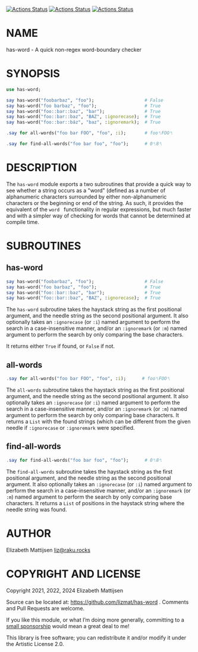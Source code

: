 [![Actions Status](https://github.com/lizmat/has-word/actions/workflows/linux.yml/badge.svg)](https://github.com/lizmat/has-word/actions) [![Actions Status](https://github.com/lizmat/has-word/actions/workflows/macos.yml/badge.svg)](https://github.com/lizmat/has-word/actions) [![Actions Status](https://github.com/lizmat/has-word/actions/workflows/windows.yml/badge.svg)](https://github.com/lizmat/has-word/actions)

NAME
====

has-word - A quick non-regex word-boundary checker

SYNOPSIS
========

```raku
use has-word;

say has-word("foobarbaz", "foo");                   # False
say has-word("foo barbaz", "foo");                  # True
say has-word("foo::bar::baz", "bar");               # True
say has-word("foo::bar::baz", "BAZ", :ignorecase);  # True
say has-word("foo::bar::báz", "baz", :ignoremark);  # True

.say for all-words("foo bar FOO", "foo", :i);       # foo␤FOO␤

.say for find-all-words("foo bar foo", "foo");      # 0␤8␤
```

DESCRIPTION
===========

The `has-word` module exports a two subroutines that provide a quick way to see whether a string occurs as a "word" (defined as a number of alphanumeric characters surrounded by either non-alphanumeric characters or the beginning or end of the string. As such, it provides the equivalent of the `word ` functionality in regular expressions, but much faster and with a simpler way of checking for words that cannot be determined at compile time.

SUBROUTINES
===========

has-word
--------

```raku
say has-word("foobarbaz", "foo");                   # False
say has-word("foo barbaz", "foo");                  # True
say has-word("foo::bar::baz", "bar");               # True
say has-word("foo::bar::baz", "BAZ", :ignorecase);  # True
```

The `has-word` subroutine takes the haystack string as the first positional argument, and the needle string as the second positional argument. It also optionally takes an `:ignorecase` (or `:i`) named argument to perform the search in a case-insensitive manner, and/or an `:ignoremark` (or `:m`) named argument to perform the search by only comparing the base characters.

It returns either `True` if found, or `False` if not.

all-words
---------

```raku
.say for all-words("foo bar FOO", "foo", :i);      # foo␤FOO␤
```

The `all-words` subroutine takes the haystack string as the first positional argument, and the needle string as the second positional argument. It also optionally takes an `:ignorecase` (or `:i`) named argument to perform the search in a case-insensitive manner, and/or an `:ignoremark` (or `:m`) named argument to perform the search by only comparing base characters. It returns a `List` with the found strings (which can be different from the given needle if `:ignorecase` or `:ignoremark` were specified.

find-all-words
--------------

```raku
.say for find-all-words("foo bar foo", "foo");      # 0␤8␤
```

The `find-all-words` subroutine takes the haystack string as the first positional argument, and the needle string as the second positional argument. It also optionally takes an `:ignorecase` (or `:i`) named argument to perform the search in a case-insensitive manner, and/or an `:ignoremark` (or `:m`) named argument to perform the search by only comparing base characters. It returns a `List` of positions in the haystack string where the needle string was found.

AUTHOR
======

Elizabeth Mattijsen <liz@raku.rocks>

COPYRIGHT AND LICENSE
=====================

Copyright 2021, 2022, 2024 Elizabeth Mattijsen

Source can be located at: https://github.com/lizmat/has-word . Comments and Pull Requests are welcome.

If you like this module, or what I’m doing more generally, committing to a [small sponsorship](https://github.com/sponsors/lizmat/) would mean a great deal to me!

This library is free software; you can redistribute it and/or modify it under the Artistic License 2.0.

